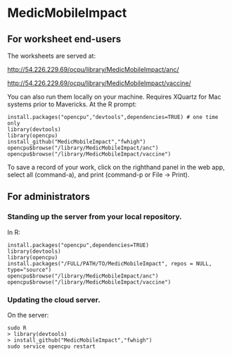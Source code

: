 MedicMobileImpact
=================

## For worksheet end-users

The worksheets are served at:

http://54.226.229.69/ocpu/library/MedicMobileImpact/anc/

http://54.226.229.69/ocpu/library/MedicMobileImpact/vaccine/

You can also run them locally on your machine.  Requires XQuartz for Mac systems prior to Mavericks.  At the R prompt:

    install.packages("opencpu","devtools",dependencies=TRUE) # one time only
    library(devtools)
    library(opencpu)
    install_github("MedicMobileImpact","fwhigh")
    opencpu$browse("/library/MedicMobileImpact/anc")
    opencpu$browse("/library/MedicMobileImpact/vaccine")
    
To save a record of your work, click on the righthand panel in the web app, select all (command-a), and print (command-p or File &rarr; Print).

## For administrators

### Standing up the server from your local repository.

In R:

    install.packages("opencpu",dependencies=TRUE)
    library(devtools)
    library(opencpu)
    install.packages("/FULL/PATH/TO/MedicMobileImpact", repos = NULL, type="source")
    opencpu$browse("/library/MedicMobileImpact/anc")
    opencpu$browse("/library/MedicMobileImpact/vaccine")
    
### Updating the cloud server.

On the server:

    sudo R
    > library(devtools)
    > install_github("MedicMobileImpact","fwhigh")
    sudo service opencpu restart

 
